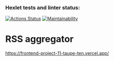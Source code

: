 ### Hexlet tests and linter status:
[![Actions Status](https://github.com/voxman90/frontend-project-11/actions/workflows/hexlet-check.yml/badge.svg)](https://github.com/voxman90/frontend-project-11/actions)
[![Maintainability](https://api.codeclimate.com/v1/badges/e0e60b2d47338ae852ee/maintainability)](https://codeclimate.com/github/voxman90/frontend-project-11/maintainability)

# RSS aggregator

https://frontend-project-11-taupe-ten.vercel.app/
